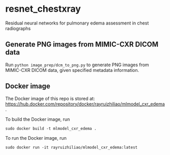 # resnet_chestxray

Residual neural networks for pulmonary edema assessment in chest radiographs 

## Generate PNG images from MIMIC-CXR DICOM data
Run `python image_prep/dcm_to_png.py` to generate PNG images from MIMIC-CXR DICOM data, given specified metadata information. 

## Docker image

The Docker image of this repo is stored at: https://hub.docker.com/repository/docker/rayruizhiliao/mlmodel_cxr_edema.

To build the Docker image, run 
```
sudo docker build -t mlmodel_cxr_edema .
```

To run the Docker image, run
```
sudo docker run -it rayruizhiliao/mlmodel_cxr_edema:latest
```
